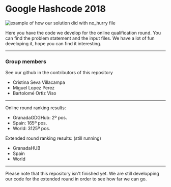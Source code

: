 # Google Hashcode 2018
![example of how our solution did with no_hurry file](https://github.com/thebooort/Google-HashCode-2018/blob/master/Captura%20de%20pantalla%20de%202018-03-02%2012-51-31.png)

Here you have the code we develop for the online qualification round. You can find the problem statement and the input files.
We have a lot of fun developing it, hope you can find it interesting.
***
### Group members
See our github in the contributors of this repository
- Cristina Seva Villacampa
- Miguel Lopez Perez
- Bartolomé Ortiz Viso 
***
Online round ranking results:
 - GranadaGDGHub: 2º pos.
 - Spain: 165º pos.
 - World: 3125º pos.

Extended round ranking results: (still running)
 - GranadaHUB
 - Spain
 - World
***
Please note that this repository isn't finished yet. We are still developping our code for the extended round in order to see how far we can go.
